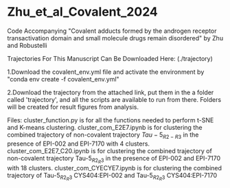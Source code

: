 # Zhu_et_al_Covalent_2024
Code Accompanying "Covalent adducts formed by the androgen receptor transactivation domain and small molecule drugs remain disordered" by Zhu and Robustelli

Trajectories For This Manuscript Can Be Downloaded Here:
(./trajectory)

1.Download the covalent_env.yml file and activate the environment by "conda env create -f covalent_env.yml"

2.Download the trajectory from the attached link, put them in the a folder called 'trajectory', and all the scripts are available to run from there. Folders will be created for result figures from analysis.

Files:
cluster_function.py is for all the functions needed to perform t-SNE and K-means clustering.
cluster_com_E2E7.ipynb is for clustering the combined trajectory of non-covalent trajectory $Tau-5_{R2-R3}$ in the presence of EPI-002 and EPI-7170 with 4 clusters.
cluster_com_E2E7_C20.ipynb is for clustering the combined trajectory of non-covalent trajectory Tau-5$_{R2_R3}$ in the presence of EPI-002 and EPI-7170 with 18 clusters.
cluster_com_CYECYE7.ipynb is for clustering the combined trajectory of Tau-5$_{R2_R3}$ CYS404:EPI-002 and Tau-5$_{R2_R3}$ CYS404:EPI-7170

